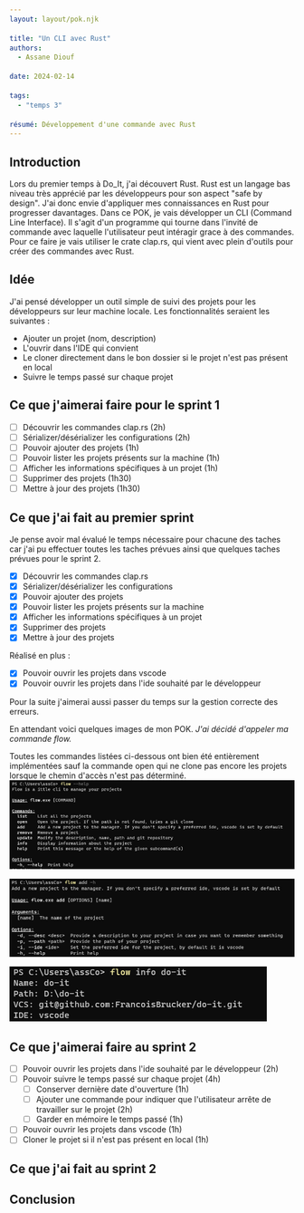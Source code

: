 ```yaml
---
layout: layout/pok.njk

title: "Un CLI avec Rust"
authors:
  - Assane Diouf

date: 2024-02-14

tags: 
  - "temps 3"

résumé: Développement d'une commande avec Rust
---
```


## Introduction
Lors du premier temps à Do_It, j'ai découvert Rust. Rust est un langage bas niveau très apprécié par les développeurs pour son aspect "safe by design". J'ai donc envie d'appliquer mes connaissances en Rust pour progresser davantages.
Dans ce POK, je vais développer un CLI (Command Line Interface). Il s'agit d'un programme qui tourne dans l'invité de commande avec laquelle l'utilisateur peut intéragir grace à des commandes. Pour ce faire je vais utiliser le crate clap.rs, qui vient avec plein d'outils pour créer des commandes avec Rust.

## Idée
J'ai pensé développer un outil simple de suivi des projets pour les développeurs sur leur machine locale. Les fonctionnalités seraient les suivantes :
- Ajouter un projet (nom, description)
- L'ouvrir dans l'IDE qui convient
- Le cloner directement dans le bon dossier si le projet n'est pas présent en local
- Suivre le temps passé sur chaque projet

## Ce que j'aimerai faire pour le sprint 1
- [ ] Découvrir les commandes clap.rs (2h)
- [ ] Sérializer/désérializer les configurations (2h)
- [ ] Pouvoir ajouter des projets (1h)
- [ ] Pouvoir lister les projets présents sur la machine (1h)
- [ ] Afficher les informations spécifiques à un projet (1h)
- [ ] Supprimer des projets (1h30)
- [ ] Mettre à jour des projets (1h30)

## Ce que j'ai fait au premier sprint

Je pense avoir mal évalué le temps nécessaire pour chacune des taches car j'ai pu effectuer toutes les  taches prévues ainsi que quelques taches prévues pour le sprint 2.

- [X] Découvrir les commandes clap.rs
- [X] Sérializer/désérializer les configurations
- [X] Pouvoir ajouter des projets
- [X] Pouvoir lister les projets présents sur la machine
- [X] Afficher les informations spécifiques à un projet
- [X] Supprimer des projets
- [X] Mettre à jour des projets

Réalisé en plus :
- [X] Pouvoir ouvrir les projets dans vscode
- [X] Pouvoir ouvrir les projets dans l'ide souhaité par le développeur

Pour la suite j'aimerai aussi passer du temps sur la gestion correcte des erreurs.

En attendant voici quelques images de mon POK. *J'ai décidé d'appeler ma commande flow.*

Toutes les commandes listées ci-dessous ont bien été entièrement implémentées sauf la commande open qui ne clone pas encore les projets lorsque le chemin d'accès n'est pas déterminé.
![Fenêtre d'aide](./flow_help.png)

![Aide pour la sous-commande add](./flow_add.png)

![Informations sur le projet Do-It](./flow_info.png)

## Ce que j'aimerai faire au sprint 2
- [ ] Pouvoir ouvrir les projets dans l'ide souhaité par le développeur (2h)
- [ ] Pouvoir suivre le temps passé sur chaque projet (4h)
  - [ ] Conserver dernière date d'ouverture (1h)
  - [ ] Ajouter une commande pour indiquer que l'utilisateur arrête de travailler sur le projet (2h)
  - [ ] Garder en mémoire le temps passé (1h)
- [ ] Pouvoir ouvrir les projets dans vscode (1h)
- [ ] Cloner le projet si il n'est pas présent en local (1h)

## Ce que j'ai fait au sprint 2

## Conclusion
